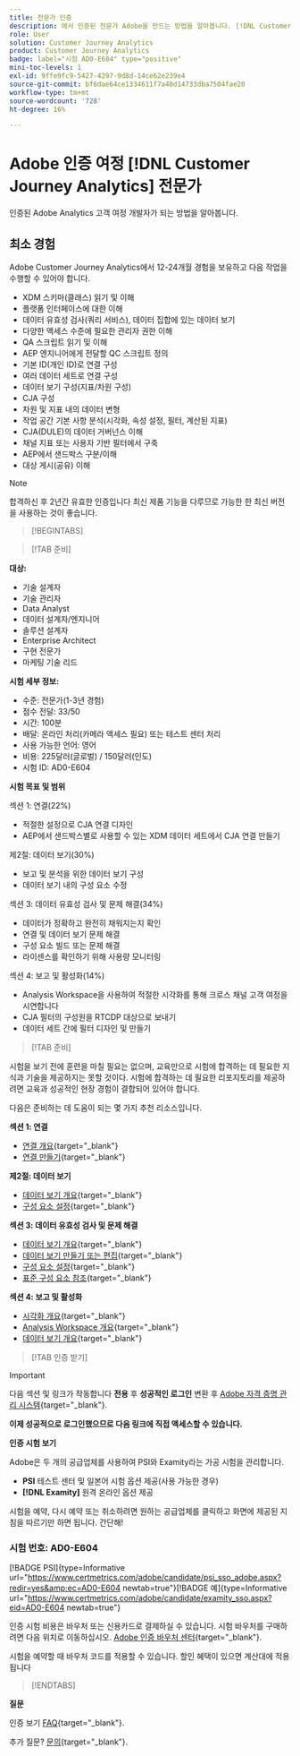 ```yaml
---
title: 전문가 인증
description: 에서 인증된 전문가 Adobe을 만드는 방법을 알아봅니다. [!DNL Customer Journey Analytics]
role: User
solution: Customer Journey Analytics
product: Customer Journey Analytics
badge: label="시험 AD0-E604" type="positive"
mini-toc-levels: 1
exl-id: 9ffe9fc9-5427-4297-9d8d-14ce62e239e4
source-git-commit: bf6dae64ce1334611f7a40d14733dba7504fae20
workflow-type: tm+mt
source-wordcount: '728'
ht-degree: 16%

---
```


# Adobe 인증 여정 [!DNL Customer Journey Analytics] 전문가

인증된 Adobe Analytics 고객 여정 개발자가 되는 방법을 알아봅니다.

## 최소 경험

Adobe Customer Journey Analytics에서 12-24개월 경험을 보유하고 다음 작업을 수행할 수 있어야 합니다.

* XDM 스키마(클래스) 읽기 및 이해
* 플랫폼 인터페이스에 대한 이해
* 데이터 유효성 검사(쿼리 서비스), 데이터 집합에 있는 데이터 보기
* 다양한 액세스 수준에 필요한 관리자 권한 이해
* QA 스크립트 읽기 및 이해
* AEP 엔지니어에게 전달할 QC 스크립트 정의
* 기본 ID(개인 ID)로 연결 구성
* 여러 데이터 세트로 연결 구성
* 데이터 보기 구성(지표/차원 구성)
* CJA 구성
* 차원 및 지표 내의 데이터 변형
* 작업 공간 기본 사항 분석(시각화, 속성 설정, 필터, 계산된 지표)
* CJA(DULE)의 데이터 거버넌스 이해
* 채널 지표 또는 사용자 기반 필터에서 구축
* AEP에서 샌드박스 구분/이해
* 대상 게시(공유) 이해

>[!NOTE]
>
>합격하신 후 2년간 유효한 인증입니다 최신 제품 기능을 다루므로 가능한 한 최신 버전을 사용하는 것이 좋습니다.

>[!BEGINTABS]

>[!TAB 준비]

**대상:**

* 기술 설계자
* 기술 관리자
* Data Analyst
* 데이터 설계자/엔지니어
* 솔루션 설계자
* Enterprise Architect
* 구현 전문가
* 마케팅 기술 리드

**시험 세부 정보:**

* 수준: 전문가(1-3년 경험)
* 점수 전달: 33/50
* 시간: 100분
* 배달: 온라인 처리(카메라 액세스 필요) 또는 테스트 센터 처리
* 사용 가능한 언어: 영어
* 비용: 225달러(글로벌) / 150달러(인도)
* 시험 ID: AD0-E604

**시험 목표 및 범위**

섹션 1: 연결(22%)

* 적절한 설정으로 CJA 연결 디자인
* AEP에서 샌드박스별로 사용할 수 있는 XDM 데이터 세트에서 CJA 연결 만들기

제2절: 데이터 보기(30%)

* 보고 및 분석을 위한 데이터 보기 구성
* 데이터 보기 내의 구성 요소 수정

섹션 3: 데이터 유효성 검사 및 문제 해결(34%)

* 데이터가 정확하고 완전히 채워지는지 확인
* 연결 및 데이터 보기 문제 해결
* 구성 요소 빌드 또는 문제 해결
* 라이센스를 확인하기 위해 사용량 모니터링

섹션 4: 보고 및 활성화(14%)

* Analysis Workspace을 사용하여 적절한 시각화를 통해 크로스 채널 고객 여정을 시연합니다
* CJA 필터의 구성원을 RTCDP 대상으로 보내기
* 데이터 세트 간에 필터 디자인 및 만들기

>[!TAB 준비&#8203;]

시험을 보기 전에 훈련을 마칠 필요는 없으며, 교육만으로 시험에 합격하는 데 필요한 지식과 기술을 제공하지는 못할 것이다. 시험에 합격하는 데 필요한 리포지토리를 제공하려면 교육과 성공적인 현장 경험이 결합되어 있어야 합니다.

다음은 준비하는 데 도움이 되는 몇 가지 추천 리소스입니다.

**섹션 1: 연결**

* [연결 개요](https://experienceleague.adobe.com/docs/analytics-platform/using/cja-connections/overview.html?lang=ko){target="_blank"}
* [연결 만들기](https://experienceleague.adobe.com/docs/analytics-platform/using/cja-connections/create-connection.html?lang=en){target="_blank"}

**제2절: 데이터 보기**

* [데이터 보기 개요](https://experienceleague.adobe.com/docs/analytics-platform/using/cja-dataviews/data-views.html?lang=ko-KR){target="_blank"}
* [구성 요소 설정](https://experienceleague.adobe.com/docs/analytics-platform/using/cja-dataviews/component-settings/overview.html?lang=ko-KR){target="_blank"}

**섹션 3: 데이터 유효성 검사 및 문제 해결**

* [데이터 보기 개요](https://experienceleague.adobe.com/docs/analytics-platform/using/cja-dataviews/data-views.html?lang=ko-KR){target="_blank"}
* [데이터 보기 만들기 또는 편집](https://experienceleague.adobe.com/docs/analytics-platform/using/cja-dataviews/create-dataview.html?lang=ko-KR){target="_blank"}
* [구성 요소 설정](https://experienceleague.adobe.com/docs/analytics-platform/using/cja-dataviews/component-settings/overview.html?lang=ko-KR){target="_blank"}
* [표준 구성 요소 참조](https://experienceleague.adobe.com/docs/analytics-platform/using/cja-dataviews/component-reference.html?lang=ko){target="_blank"}

**섹션 4: 보고 및 활성화**

* [시각화 개요](https://experienceleague.adobe.com/docs/analytics-platform/using/cja-workspace/visualizations/freeform-analysis-visualizations.html?lang=en){target="_blank"}
* [Analysis Workspace 개요](https://experienceleague.adobe.com/docs/analytics-platform/using/cja-workspace/home.html?lang=en){target="_blank"}
* [데이터 보기 개요](https://experienceleague.adobe.com/docs/analytics-platform/using/cja-dataviews/data-views.html?lang=ko-KR){target="_blank"}

>[!TAB 인증 받기]

>[!IMPORTANT]
>
>다음 섹션 및 링크가 작동합니다 **전용**  후 **성공적인 로그인** 변환 후 [Adobe 자격 증명 관리 시스템](http://www.certmetrics.com/adobe){target="_blank"}.


**이제 성공적으로 로그인했으므로 다음 링크에 직접 액세스할 수 있습니다.**

**인증 시험 보기**

Adobe은 두 개의 공급업체를 사용하여 PSI와 Examity라는 가공 시험을 관리합니다.

* **PSI** 테스트 센터 및 일본어 시험 옵션 제공(사용 가능한 경우)
* **[!DNL Examity]** 원격 온라인 옵션 제공

시험을 예약, 다시 예약 또는 취소하려면 원하는 공급업체를 클릭하고 화면에 제공된 지침을 따르기만 하면 됩니다. 간단해!

### 시험 번호: AD0-E604

[!BADGE PSI]{type=Informative url="https://www.certmetrics.com/adobe/candidate/psi_sso_adobe.aspx?redir=yes&amp;ec=AD0-E604 newtab=true"}[!BADGE 예]{type=Informative url="https://www.certmetrics.com/adobe/candidate/examity_sso.aspx?eid=AD0-E604 newtab=true"}

인증 시험 비용은 바우처 또는 신용카드로 결제하실 수 있습니다. 시험 바우처를 구매하려면 다음 위치로 이동하십시오. [Adobe 인증 바우처 센터](https://market.xvoucher.com/adobe/global){target="_blank"}.

시험을 예약할 때 바우처 코드를 적용할 수 있습니다. 할인 혜택이 있으면 계산대에 적용됩니다

>[!ENDTABS]

**질문**

인증 보기 [FAQ](https://experienceleague.adobe.com/docs/certification/certification/faq.html?lang=en){target="_blank"}.

추가 질문? [문의](mailto:certif@adobe.com){target="_blank"}.
